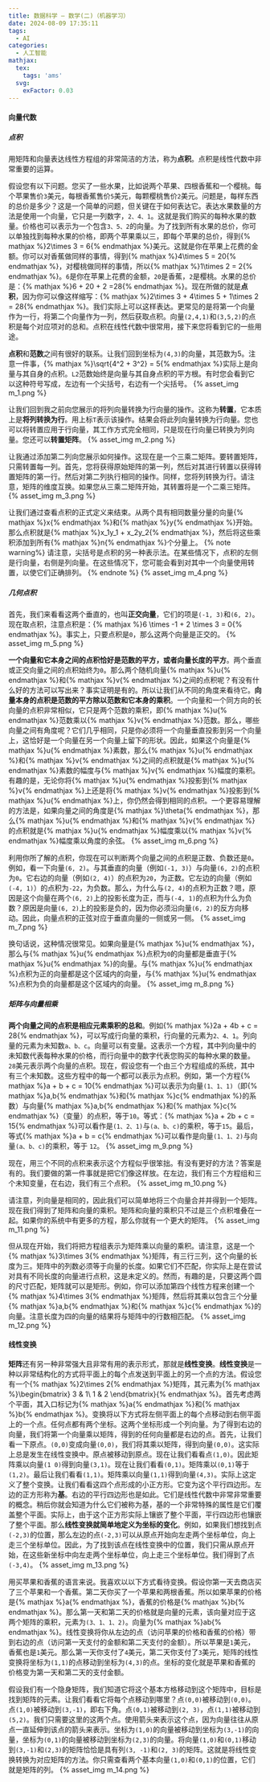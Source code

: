 ```yaml
---
title: 数据科学 — 数学(二)（机器学习）
date: 2024-08-09 17:35:11
tags:
  - AI
categories:
  - 人工智能
mathjax:
  tex:
    tags: 'ams'
  svg:
    exFactor: 0.03
---
```


#### 向量代数

##### 点积

用矩阵和向量表达线性方程组的非常简洁的方法，称为**点积**。点积是线性代数中非常重要的运算。
<!-- more -->

假设您有以下问题。您买了一些水果，比如说两个苹果、四根香蕉和一个樱桃。每个苹果售价`3`美元，每根香蕉售价`5`美元，每颗樱桃售价`2`美元。问题是，每样东西的总价是多少？这是一个简单的问题，但关键在于如何表达它。表达水果数量的方法是使用一个向量，它只是一列数字，`2、4、1`。这就是我们购买的每种水果的数量。价格也可以表示为一个包含`3、5、2`的向量。为了找到所有水果的总价，你可以单独找到每种水果的价格，即两个苹果乘以三，即每个苹果的总价，得到{% mathjax %}2\times 3 = 6{% endmathjax %}美元。这就是你在苹果上花费的金额。你可以对香蕉做同样的事情，得到{% mathjax %}4\times 5 = 20{% endmathjax %}，对樱桃做同样的事情，所以{% mathjax %}1\times 2 = 2{% endmathjax %}。`6`是你在苹果上花费的金额，`20`是香蕉，`2`是樱桃。水果的总价是：{% mathjax %}6 + 20 + 2 =28{% endmathjax %}。现在所做的就是**点积**，因为你可以像这样缩写：{% mathjax %}2\times 3 + 4\times 5 + 1\times 2 = 28{% endmathjax %}。我们实际上可以这样表达。更常见的是将第一个向量作为一行，将第二个向量作为一列，然后获取点积。向量`(2,4,1)`和`(3,5,2)`的点积是每个对应项对的总和。点积在线性代数中很常用，接下来您将看到它的一些用途。

**点积**和**范数**之间有很好的联系。让我们回到坐标为`(4,3)`的向量，其范数为5。注意一件事，{% mathjax %}\sqrt{4^2 + 3^2} = 5{% endmathjax %}实际上是向量与其自身的点积。`L2`范数始终是向量与其自身点积的平方根。有时您会看到它以这种符号写成，左边有一个尖括号，右边有一个尖括号。
{% asset_img m_1.png  %}

让我们回到我之前向您展示的将列向量转换为行向量的操作。这称为**转置**，它本质上是**将列转换为行**。用上标`T`表示该操作。结果会将此列向量转换为行向量。您也可以将转置应用于行向量，其工作方式完全相同，只是现在行向量已转换为列向量。您还可以**转置矩阵**。
{% asset_img m_2.png  %}

让我通过添加第二列向您展示如何操作。这现在是一个三乘二矩阵。要转置矩阵，只需转置每一列。首先，您将获得原始矩阵的第一列，然后对其进行转置以获得转置矩阵的第一行。然后对第二列执行相同的操作。同样，您将列转换为行。请注意，矩阵的维度互换。如果您从三乘二矩阵开始，其转置将是一个二乘三矩阵。
{% asset_img m_3.png  %}

让我们通过查看点积的正式定义来结束。从两个具有相同数量分量的向量{% mathjax %}x{% endmathjax %}和{% mathjax %}y{% endmathjax %}开始。那么点积就是{% mathjax %}x_1y_1 + x_2y_2{% endmathjax %}，然后将这些乘积添加到所有{% mathjax %}n{% endmathjax %}个分量上。
{% note warning%}
请注意，尖括号是点积的另一种表示法。在某些情况下，点积的左侧是行向量，右侧是列向量。在这些情况下，您可能会看到对其中一个向量使用转置，以使它们正确排列。
{% endnote %}
{% asset_img m_4.png  %}

##### 几何点积

首先，我们来看看这两个垂直的，也叫**正交向量**，它们的项是`(-1, 3)`和`(6, 2)`。现在取点积，注意点积是：{% mathjax %}6 \times -1 + 2 \times 3 = 0{% endmathjax %}。事实上，只要点积是`0`，那么这两个向量是正交的。
{% asset_img m_5.png  %}

**一个向量和它本身之间的点积恰好是范数的平方，或者向量长度的平方**。两个垂直或正交向量之间的点积始终为`0`。那么两个随机向量{% mathjax %}u{% endmathjax %}和{% mathjax %}v{% endmathjax %}之间的点积呢？有没有什么好的方法可以写出来？事实证明是有的。所以让我们从不同的角度来看待它。**向量本身的点积是范数的平方除以范数和它本身的乘积**。一个向量和一个同方向的长向量的点积非常相似，它只是两个范数的乘积，即{% mathjax %}u{% endmathjax %}范数乘以{% mathjax %}v{% endmathjax %}范数。那么，哪些向量之间有角度呢？它们几乎相同，只是你必须将一个向量垂直投影到另一个向量上，这恰好是一个向量在另一个向量上留下的形状。因此，如果这个向量是{% mathjax %}u{% endmathjax %}素数，那么{% mathjax %}u{% endmathjax %}和{% mathjax %}v{% endmathjax %}之间的点积就是{% mathjax %}u{% endmathjax %}素数的幅度与{% mathjax %}v{% endmathjax %}幅度的乘积。有趣的是，无论你将{% mathjax %}u{% endmathjax %}投影到{% mathjax %}v{% endmathjax %}上还是将{% mathjax %}v{% endmathjax %}投影到{% mathjax %}u{% endmathjax %}上，你仍然会得到相同的点积。一个更容易理解的方法是，如果向量之间的角度是{% mathjax %}\theta{% endmathjax %}，那么{% mathjax %}u{% endmathjax %}和{% mathjax %}v{% endmathjax %}的点积就是{% mathjax %}u{% endmathjax %}幅度乘以{% mathjax %}v{% endmathjax %}幅度乘以角度的余弦。
{% asset_img m_6.png  %}

利用你所了解的点积，你现在可以判断两个向量之间的点积是正数、负数还是`0`。例如，看一下向量`(6, 2)`。与其垂直的向量（例如`(-1, 3)`）与向量`(6, 2)`的点积为`0`。它右边的向量（例如`(2, 4)`）的点积为`20`，为正数。它左边的向量（例如`(-4, 1)`）的点积为`-22`，为负数。那么，为什么与`(2, 4)`的点积为正数？嗯，原因是这个向量在两个`(6, 2)`上的投影长度为正，而与`(-4, 1)`的点积为什么为负数？原因是向量`(6, 2)`上的投影是负的，因为你必须沿向量`(6, 2)`的反方向移动。因此，向量点积的正弦对应于垂直向量的一侧或另一侧。
{% asset_img m_7.png  %}

换句话说，这种情况很常见。如果向量是{% mathjax %}u{% endmathjax %}，那么与{% mathjax %}u{% endmathjax %}点积为`0`的向量都是垂直于{% mathjax %}u{% endmathjax %}的向量。与{% mathjax %}u{% endmathjax %}点积为正的向量都是这个区域内的向量，与{% mathjax %}u{% endmathjax %}点积为负的向量都是这个区域内的向量。
{% asset_img m_8.png  %}

##### 矩阵与向量相乘

**两个向量之间的点积是相应元素乘积的总和**。例如{% mathjax %}2a + 4b + c = 28{% endmathjax %}，可以写成行向量的乘积，行向量的元素为`2、4、1`。列向量的元素为未知数`a、b、c`。向量可以有变量。这表示一个方程，其中列向量中的未知数代表每种水果的价格，而行向量中的数字代表您购买的每种水果的数量。`28`美元表示两个向量的点积。现在，假设您有一个由三个方程组成的系统，其中有三个未知数。这些方程中的每一个都可以表示为点积。例如，第一个方程{% mathjax %}a + b + c = 10{% endmathjax %}可以表示为向量`(1、1、1)`（即{% mathjax %}a,b{% endmathjax %}和{% mathjax %}c{% endmathjax %}的系数）与向量{% mathjax %}a,b{% endmathjax %}和{% mathjax %}c{% endmathjax %}（变量）的点积，等于`10`。等式：{% mathjax %}a + 2b + c = 15{% endmathjax %}可以看作是`(1、2、1)`与`(a、b、c)`的乘积，等于`15`。最后，等式{% mathjax %}a + b = c{% endmathjax %}可以看作是向量`(1、1、2)`与向量`(a、b、c)`的乘积，等于 `12`。
{% asset_img m_9.png  %}

现在，用三个不同的点积来表示这个方程似乎很笨拙。有没有更好的方法？答案是有的。我们要做的第一件事就是把它们像这样放。在左边，我们有三个方程组和三个未知变量，在右边，我们有三个点积。
{% asset_img m_10.png  %}

请注意，列向量是相同的，因此我们可以简单地将三个向量合并并得到一个矩阵。现在我们得到了矩阵和向量的乘积。矩阵和向量的乘积只不过是三个点积堆叠在一起。如果你的系统中有更多的方程，那么你就有一个更大的矩阵。
{% asset_img m_11.png  %}

但从现在开始，我们将把方程组表示为矩阵乘以向量的乘积。请注意，这是一个{% mathjax %}3\times 3{% endmathjax %}矩阵，有三行三列，这个向量的长度为三。矩阵中的列数必须等于向量的长度。如果它们不匹配，你实际上是在尝试对具有不同长度的向量进行点积，这是未定义的。然而，有趣的是，只要这两个圆的尺寸匹配，矩阵就可以是矩形。例如，你可以添加第四个线性方程来创建一个{% mathjax %}4\times 3{% endmathjax %}矩阵，然后将其乘以包含三个分量{% mathjax %}a,b{% endmathjax %}和{% mathjax %}c{% endmathjax %}的向量。注意长度为四的向量的结果将与矩阵中的行数相匹配。
{% asset_img m_12.png  %}

#### 线性变换

**矩阵**还有另一种非常强大且非常有用的表示形式，那就是**线性变换**。**线性变换**是一种以非常结构化的方式将平面上的每个点发送到平面上的另一个点的方法。假设您有一个{% mathjax %}2\times 2{% endmathjax %}矩阵，其元素为{% mathjax %}\begin{bmatrix} 3 & 1\\ 1 & 2 \end{bmatrix}{% endmathjax %}。首先考虑两个平面，其入口标记为{% mathjax %}a{% endmathjax %}和{% mathjax %}b{% endmathjax %}。变换将以下方式将左侧平面上的每个点移动到右侧平面上的一个点。任何点都有两个坐标。这两个坐标形成一个列向量。为了得到右边的向量，我们将第一个向量乘以矩阵，得到的任何向量都是右边的点。首先，让我们看一下原点。`(0,0)`变成向量`(0,0)`，我们将其乘以矩阵，得到向量`(0,0)`。这实际上总是发生在线性变换中。原点被移动到原点。现在让我们看看点`(1,0)`。因此矩阵乘以向量`(1 0)`得到向量`(3,1)`。现在让我们看看`(0,1)`。矩阵乘以`(0,1)`等于`(1,2)`。最后让我们看看`(1,1)`。矩阵乘以向量`(1,1)`得到向量`(4,3)`。实际上这定义了整个变换。让我们看看这四个点形成的小正方形。它变为这个平行四边形。左边的正方形称为**基**。右边的平行四边形也是如此。它们是线性代数中非常非常重要的概念。稍后你就会知道为什么它们被称为基，基的一个非常特殊的属性是它们覆盖整个平面。实际上，由于这个正方形实际上镶嵌了整个平面，平行四边形也镶嵌了整个平面。那么**线性变换就简单地定义为坐标的变化**。例如，如果我们想找到点`(-2,3)`的位置，那么左边的点`(-2,3)`可以从原点开始向左走两个坐标单位，向上走三个坐标单位。因此，为了找到该点在线性变换中的位置，我们只需从原点开始，在这些新坐标中向左走两个坐标单位，向上走三个坐标单位。我们得到了点`(-3,4)`。
{% asset_img m_13.png  %}

用买苹果和香蕉的语言来说。我喜欢以以下方式看待变换。假设你第一天去商店买了三个苹果和一个香蕉。第二天你买了一个苹果和两根香蕉。所以如果苹果的价格是{% mathjax %}a{% endmathjax %}，香蕉的价格是{% mathjax %}b{% endmathjax %}。那么第一天和第二天的价格就是向量的元素，该向量对应于这两个矩阵的乘积，元素为`(3、1、1、2)`。向量为{% mathjax %}ab{% endmathjax %}。线性变换将你从左边的点（访问苹果的价格和香蕉的价格）带到右边的点（访问第一天支付的金额和第二天支付的金额）。所以苹果是`1`美元，香蕉也是`1`美元。那么第一天你支付了`4`美元，第二天你支付了`3`美元，矩阵的线性变换将坐标为`(1,1)`的点移动到坐标为`(4,3)`的点。坐标的变化就是苹果和香蕉的价格变为第一天和第二天的支付金额。

假设我们有一个隐身矩阵，我们知道它将这个基本方格移动到这个矩阵中，目标是找到矩阵的元素。让我们看看它将每个点移动到哪里？点`(0,0)`被移动到`(0,0)`。点`(1,0)`被移动到`(3,-1)`，即右下角。点`(0,1)`被移动到`(2, 3)`，点`(1,1)`被移动到`(5,2)`。我们只需要这里的这两个点。使用箭头来表示这个点，因为向量往往从原点一直延伸到该点的箭头来表示。坐标为`(1,0)`的向量被移动到坐标为`(3,-1)`的向量，坐标为`(0,1)`的向量被移动到坐标为`(2,3)`的向量。将向量`(1,0)`和`(0,1)`移动到`(3,-1)`和`(2,3)`的矩阵恰恰是具有列`(3, -1)`和`(2, 3)`的矩阵。这就是将线性变换转换为对应矩阵的方法。你只需查看两个基本向量`(1,0)`和`(0,1)`的位置，它们就是矩阵的列。
{% asset_img m_14.png  %}


